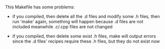 This Makefile has some problems:

+ if you compiled, then delete all the .d files and modify some .h files, then 
  run 'make' again, something will happen because .d files are not included
  meanwhile .c/.cpp files are not changed

+ if you compiled, then delete some exist .h files, make will output errors
  since the .d files' recipes require these .h files, but they do not exist now
